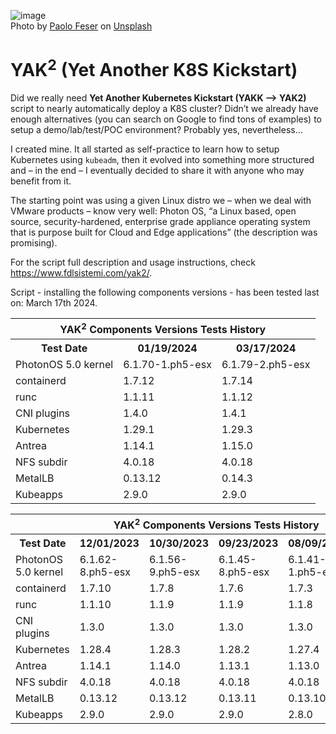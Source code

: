 ![image](https://github.com/fdlsistemi/yakk/assets/5124379/deecca3a-1164-41d4-b719-b9faad999cd0)
<br />Photo by <a href="https://unsplash.com/@paoloficasso?utm_source=unsplash&utm_medium=referral&utm_content=creditCopyText">Paolo Feser</a> on <a href="https://unsplash.com/photos/sI2pmha9vRI?utm_source=unsplash&utm_medium=referral&utm_content=creditCopyText">Unsplash</a>

<h1>YAK<sup>2</sup> (Yet Another K8S Kickstart)</h1>

Did we really need <b>Yet Another Kubernetes Kickstart (YAKK –> YAK2)</b> script to nearly automatically deploy a K8S cluster? Didn’t we already have enough alternatives (you can search on Google to find tons of examples) to setup a demo/lab/test/POC environment? Probably yes, nevertheless…

I created mine. It all started as self-practice to learn how to setup Kubernetes using <code>kubeadm</code>, then it evolved into something more structured and – in the end – I eventually decided to share it with anyone who may benefit from it.

The starting point was using a given Linux distro we – when we deal with VMware products – know very well: Photon OS, “a Linux based, open source, security-hardened, enterprise grade appliance operating system that is purpose built for Cloud and Edge applications” (the description was promising).

For the script full description and usage instructions, check <a href="https://www.fdlsistemi.com/yak2/" target="_blank" rel="noopener noreferrer">https://www.fdlsistemi.com/yak2/</a>.

Script - installing the following components versions - has been tested last on: March 17th 2024.
<table>
  <tr><th colspan="100%">YAK<sup>2</sup> Components Versions Tests History</th></tr>
  <tr><th>Test Date</th><th>01/19/2024</th><th>03/17/2024</th></tr>
  <tr><td>PhotonOS 5.0 kernel</td><td>6.1.70-1.ph5-esx</td><td>6.1.79-2.ph5-esx</td></tr>
  <tr><td>containerd</td><td>1.7.12</td><td>1.7.14</td></tr>
  <tr><td>runc</td><td>1.1.11</td><td>1.1.12</td></tr>
  <tr><td>CNI plugins</td><td>1.4.0</td><td>1.4.1</td></tr>
  <tr><td>Kubernetes</td><td>1.29.1</td><td>1.29.3</td></tr>
  <tr><td>Antrea</td><td>1.14.1</td><td>1.15.0</td></tr>
  <tr><td>NFS subdir</td><td>4.0.18</td><td>4.0.18</td></tr>
  <tr><td>MetalLB</td><td>0.13.12</td><td>0.14.3</td></tr>
  <tr><td>Kubeapps</td><td>2.9.0</td><td>2.9.0</td></tr>
</table>

<table>
  <tr><th colspan="100%">YAK<sup>2</sup> Components Versions Tests History</th></tr>
  <tr><th>Test Date</th><th>12/01/2023</th><th>10/30/2023</th><th>09/23/2023</th><th>08/09/2023</th><th>07/28/2023</th></tr>
  <tr><td>PhotonOS 5.0 kernel</td><td>6.1.62-8.ph5-esx</td><td>6.1.56-9.ph5-esx</td><td>6.1.45-8.ph5-esx</td><td>6.1.41-1.ph5-esx</td><td>6.1.10-10.ph5-esx</td></tr>
  <tr><td>containerd</td><td>1.7.10</td><td>1.7.8</td><td>1.7.6</td><td>1.7.3</td><td>1.7.2</td></tr>
  <tr><td>runc</td><td>1.1.10</td><td>1.1.9</td><td>1.1.9</td><td>1.1.8</td><td>1.1.7</td></tr>
  <tr><td>CNI plugins</td><td>1.3.0</td><td>1.3.0</td><td>1.3.0</td><td>1.3.0</td><td>1.3.0</td></tr>
  <tr><td>Kubernetes</td><td>1.28.4</td><td>1.28.3</td><td>1.28.2</td><td>1.27.4</td><td>1.27.3</td></tr>
  <tr><td>Antrea</td><td>1.14.1</td><td>1.14.0</td><td>1.13.1</td><td>1.13.0</td><td>1.12.1</td></tr>
  <tr><td>NFS subdir</td><td>4.0.18</td><td>4.0.18</td><td>4.0.18</td><td>4.0.18</td><td>4.0.18</td></tr>
  <tr><td>MetalLB</td><td>0.13.12</td><td>0.13.12</td><td>0.13.11</td><td>0.13.10</td><td>0.13.10</td></tr>
  <tr><td>Kubeapps</td><td>2.9.0</td><td>2.9.0</td><td>2.9.0</td><td>2.8.0</td><td>2.8.0</td></tr>
</table>

